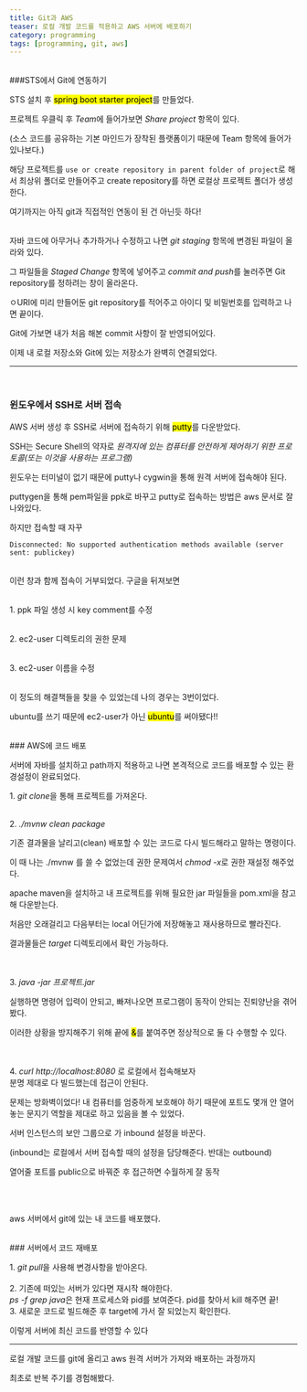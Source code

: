 ```yaml
---
title: Git과 AWS
teaser: 로컬 개발 코드를 적용하고 AWS 서버에 배포하기
category: programming
tags: [programming, git, aws]
---
```

<br/>
###STS에서 Git에 연동하기

STS 설치 후 <mark>spring boot starter project</mark>를 만들었다.

프로젝트 우클릭 후 <dfn>Team</dfn>에 들어가보면 <dfn>Share project</dfn> 항목이 있다.

(소스 코드를 공유하는 기본 마인드가 장착된 플랫폼이기 때문에 Team 항목에 들어가 있나보다.)

해당 프로젝트를 `use or create repository in parent folder of project`로 해서 최상위 폴더로 만들어주고 create repository를 하면 로컬상 프로젝트 폴더가 생성한다.

여기까지는 아직 git과 직접적인 연동이 된 건 아닌듯 하다! <br/><br/>

자바 코드에 아무거나 추가하거나 수정하고 나면 <dfn>git staging</dfn> 항목에 변경된 파일이 올라와 있다.

그 파일들을 <dfn>Staged Change</dfn> 항목에 넣어주고 <dfn>commit and push</dfn>를 눌러주면 Git repository를 정하려는 창이 올라온다.

ㅇURI에 미리 만들어둔 git repository를 적어주고 아이디 및 비밀번호를 입력하고 나면 끝이다.

Git에 가보면 내가 처음 해본 commit 사항이 잘 반영되어있다.

이제 내 로컬 저장소와 Git에 있는 저장소가 완벽히 연결되었다.

---
<br/>

### 윈도우에서 SSH로 서버 접속

AWS 서버 생성 후 SSH로 서버에 접속하기 위해 <mark>putty</mark>를 다운받았다.

SSH는 Secure Shell의 약자로 <dfn>원격지에 있는 컴퓨터를 안전하게 제어하기 위한 프로토콜(또는 이것을 사용하는 프로그램)</dfn>

윈도우는 터미널이 없기 때문에 putty나 cygwin을 통해 원격 서버에 접속해야 된다.

puttygen을 통해 pem파일을 ppk로 바꾸고 putty로 접속하는 방법은 aws 문서로 잘 나와있다.

하지만 접속할 때 자꾸
<br/>

`Disconnected: No supported authentication methods available (server sent: publickey)`

<br/>
이런 창과 함께 접속이 거부되었다. 구글을 뒤져보면
<br/><br/>

<rb>1.</rb> ppk 파일 생성 시 key comment를 수정
<br/><br/>

<rb>2.</rb> ec2-user 디렉토리의 권한 문제
<br/><br/>

<rb>3.</rb> ec2-user 이름을 수정
<br/><br/>


이 정도의 해결책들을 찾을 수 있었는데 나의 경우는 3번이었다.

ubuntu를 쓰기 때문에 ec2-user가 아닌 <mark>ubuntu</mark>를 써야됐다!!


<br/>
### AWS에 코드 배포


서버에 자바를 설치하고 path까지 적용하고 나면 본격적으로 코드를 배포할 수 있는 환경설정이 완료되었다.

<rb>1. </rb> <dfn>git clone</dfn>을 통해 프로젝트를 가져온다.
<br/><br/>

<rb>2. </rb> <dfn>./mvnw clean package</dfn>
<br/>

기존 결과물을 날리고(clean) 배포할 수 있는 코드로 다시 빌드해라고 말하는 명령이다.

이 때 나는 ./mvnw 를 쓸 수 없었는데 권한 문제여서 <dfn>chmod -x</dfn>로 권한 재설정 해주었다.


apache maven을 설치하고 내 프로젝트를 위해 필요한 jar 파일들을 pom.xml을 참고해 다운받는다.

처음만 오래걸리고 다음부터는 local 어딘가에 저장해놓고 재사용하므로 빨라진다.

결과물들은 <dfn>target</dfn> 디렉토리에서 확인 가능하다.

<br/><br/>
<rb>3. </rb><dfn>java -jar 프로젝트.jar</dfn>
<br/>

실행하면 명령어 입력이 안되고, 빠져나오면 프로그램이 동작이 안되는 진퇴양난을 겪어봤다.

이러한 상황을 방지해주기 위해 끝에 <mark>&</mark>를 붙여주면 정상적으로 둘 다 수행할 수 있다.

<br/><br/>
<rb>4. </rb> <dfn>curl http://localhost:8080</dfn> 로 로컬에서 접속해보자
<br/>
분명 제대로 다 빌드했는데 접근이 안된다.

문제는 방화벽이었다! 내 컴퓨터를 엄중하게 보호해야 하기 때문에 포트도 몇개 안 열어놓는 문지기 역할을 제대로 하고 있음을 볼 수 있었다.

서버 인스턴스의 보안 그룹으로 가 inbound 설정을 바꾼다.

(inbound는 로컬에서 서버 접속할 때의 설정을 담당해준다. 반대는 outbound)

열어줄 포트를 public으로 바꿔준 후 접근하면 수월하게 잘 동작

<br/><br/>

aws 서버에서 git에 있는 내 코드를 배포했다.

<br/>
### 서버에서 코드 재배포

<rb>1.</rb> <dfn>git pull</dfn>을 사용해 변경사항을 받아온다.
<br/><br/>
<rb>2.</rb> 기존에 떠있는 서버가 있다면 재시작 해야한다.
<br/>
<dfn>ps -f grep java</dfn>은 현재 프로세스와 pid를 보여준다. pid를 찾아서 kill 해주면 끝!
<br/>
<rb>3.</rb> 새로운 코드로 빌드해준 후  target에 가서 잘 되었는지 확인한다.

이렇게 서버에 최신 코드를 반영할 수 있다

---

로컬 개발 코드를 git에 올리고 aws 원격 서버가 가져와 배포하는 과정까지

최초로 반복 주기를 경험해봤다.
<br/>
